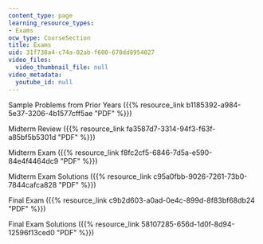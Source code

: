 ```yaml
---
content_type: page
learning_resource_types:
- Exams
ocw_type: CourseSection
title: Exams
uid: 31f738a4-c74a-02ab-f600-670dd8954027
video_files:
  video_thumbnail_file: null
video_metadata:
  youtube_id: null
---
```


Sample Problems from Prior Years ({{% resource_link b1185392-a984-5e37-3206-4b1577cff5ae "PDF" %}})

Midterm Review ({{% resource_link fa3587d7-3314-94f3-f63f-a85bf5b5301d "PDF" %}})

Midterm Exam ({{% resource_link f8fc2cf5-6846-7d5a-e590-84e4f4464dc9 "PDF" %}})

Midterm Exam Solutions ({{% resource_link c95a0fbb-9026-7261-73b0-7844cafca828 "PDF" %}})

Final Exam ({{% resource_link c9b2d603-a0ad-0e4c-899d-8f83bf68db24 "PDF" %}})

Final Exam Solutions ({{% resource_link 58107285-656d-1d0f-8d94-12596f13ced0 "PDF" %}})